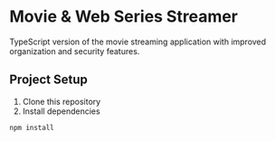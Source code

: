 # Movie & Web Series Streamer

TypeScript version of the movie streaming application with improved organization and security features.

## Project Setup

1. Clone this repository
2. Install dependencies
```bash
npm install